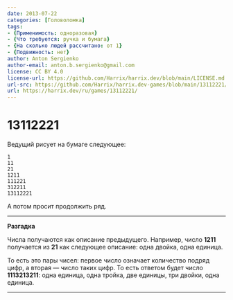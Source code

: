 ```yaml
---
date: 2013-07-22
categories: [Головоломка]
tags:
- {Применимость: одноразовая}
- {Что требуется: ручка и бумага}
- {На сколько людей рассчитано: от 1}
- {Подвижность: нет}
author: Anton Sergienko
author-email: anton.b.sergienko@gmail.com
license: CC BY 4.0
license-url: https://github.com/Harrix/harrix.dev/blob/main/LICENSE.md
url-src: https://github.com/Harrix/harrix.dev-games/blob/main/13112221/13112221.md
url: https://harrix.dev/ru/games/13112221/
---
```


# 13112221

Ведущий рисует на бумаге следующее:

```text
1
11
21
1211
111221
312211
13112221
```

А потом просит продолжить ряд.

---

**Разгадка** <!-- !details -->

Числа получаются как описание предыдущего. Например, число **1211** получается из **21** как следующее описание: одна двойка, одна единица.

То есть это пары чисел: первое число означает количество подряд цифр, а вторая — число таких цифр. То есть ответом будет число **1113213211**: одна единица, одна тройка, две единицы, три двойки, одна единица.

---
